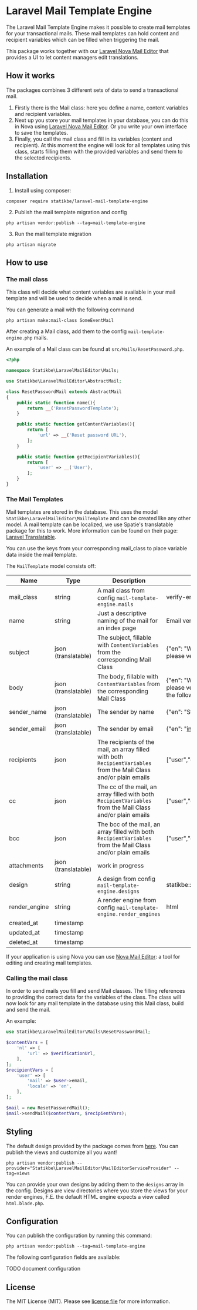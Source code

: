 # Laravel Mail Template Engine

The Laravel Mail Template Engine makes it possible to create mail templates for your transactional mails. 
These mail templates can hold content and recipient variables which can be filled when triggering the mail. 

This package works together with our [Laravel Nova Mail Editor](https://github.com/statikbe/laravel-nova-mail-editor) that provides a UI to let content managers edit translations.

## How it works
The packages combines 3 different sets of data to send a transactional mail. 
1. Firstly there is the Mail class: here you define a name, content variables and recipient variables.
2. Next up you store your mail templates in your database, you can do this in Nova using [Laravel Nova Mail Editor](https://github.com/statikbe/laravel-nova-mail-editor). Or you write your own interface to save the templates.
3. Finally, you call the mail class and fill in its variables (content and recipient). 
At this moment the engine will look for all templates using this class, starts filling them with the provided variables and send them to the selected recipients.
 
## Installation

1. Install using composer:
```
composer require statikbe/laravel-mail-template-engine
```

2. Publish the mail template migration and config
```
php artisan vendor:publish --tag=mail-template-engine
```

3. Run the mail template migration
```
php artisan migrate
```

## How to use

### The mail class
This class will decide what content variables are available in your mail template and will be used to decide when a mail is send. 

You can generate a mail with the following command 
```shell script
php artisan make:mail-class SomeEventMail
```

After creating a Mail class, add them to the config `mail-template-engine.php` mails.

An example of a Mail class can be found at `src/Mails/ResetPassword.php`.
```php
<?php

namespace Statikbe\LaravelMailEditor\Mails;

use Statikbe\LaravelMailEditor\AbstractMail;

class ResetPasswordMail extends AbstractMail
{
    public static function name(){
        return __('ResetPasswordTemplate');
    }

    public static function getContentVariables(){
        return [
            'url' => __('Reset password URL'),
        ];
    }

    public static function getRecipientVariables(){
        return [
            'user' => __('User'),
        ];
    }
}
```

### The Mail Templates
Mail templates are stored in the database. This uses the model `Statikbe\LaravelMailEditor\MailTemplate` and can be created like any other model. 
A mail template can be localized, we use Spatie's translatable package for this to work. More information can be found on their page: [Laravel Translatable](https://github.com/spatie/laravel-translatable).

You can use the keys from your corresponding mail_class to place variable data inside the mail template. 

The `MailTemplate` model consists off:

| Name        | Type   | Description | Example
| ----------- | ------ | ------------- | -------
| mail_class  | string | A mail class from config `mail-template-engine.mails` | verify-email
| name        | string | Just a descriptive naming of the mail for an index page | Email verification mail
| subject     | json (translatable) | The subject, fillable with `ContentVariables` from the corresponding Mail Class | {"en": "Welcome [[name]], please verify your email"}
| body        | json (translatable) | The body, fillable with `ContentVariables` from the corresponding Mail Class | {"en": "Welcome [[name]], please verify your email using the following url [[url]]."}
| sender_name | json (translatable) | The sender by name | {"en": "Statik"}
| sender_email | json (translatable) | The sender by email | {"en": "info@statik.be"}
| recipients | json | The recipients of the mail, an array filled with both `RecipientVariables` from the Mail Class and/or plain emails | ["user","general@email.com"]
| cc | json | The cc of the mail, an array filled with both `RecipientVariables` from the Mail Class and/or plain emails | ["user","general@email.com"]
| bcc | json | The bcc of the mail, an array filled with both `RecipientVariables` from the Mail Class and/or plain emails | ["user","general@email.com"]
| attachments | json (translatable) | work in progress | 
| design | string | A design from config `mail-template-engine.designs` |  statikbe::mail.designs.default
| render_engine | string | A render engine from config `mail-template-engine.render_engines` | html
| created_at | timestamp
| updated_at | timestamp
| deleted_at | timestamp 

If your application is using Nova you can use [Nova Mail Editor](https://github.com/statikbe/laravel-nova-mail-editor): a tool for editing and creating mail templates.
 
### Calling the mail class 
In order to send mails you fill and send Mail classes. The filling references to providing the correct data for the variables of the class. 
The class will now look for any mail template in the database using this Mail class, build and send the mail.  

An example:
```php
use Statikbe\LaravelMailEditor\Mails\ResetPasswordMail;

$contentVars = [
    'nl' => [
        'url' => $verificationUrl,
    ],
];
$recipientVars = [
    'user' => [
        'mail' => $user->email,
        'locale' => 'en',
    ],
];

$mail = new ResetPasswordMail();
$mail->sendMail($contentVars, $recipientVars);
```

## Styling
The default design provided by the package comes from [here](https://github.com/leemunroe/responsive-html-email-template).
You can publish the views and customize all you want! 
```
php artisan vendor:publish --provider="Statikbe\LaravelMailEditor\MailEditorServiceProvider" --tag=views
```
You can provide your own designs by adding them to the `designs` array in the config. Designs are view directories where you store the views for your render engines, F.E. the default HTML engine expects a view called `html.blade.php`. 

## Configuration

You can publish the configuration by running this command:
```
php artisan vendor:publish --tag=mail-template-engine
```

The following configuration fields are available:

TODO document configuration


## License
The MIT License (MIT). Please see [license file](LICENSE.md) for more information.
